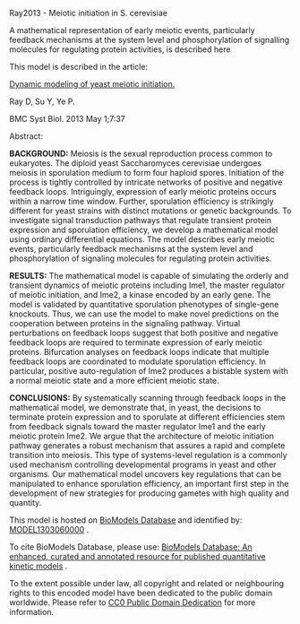 

Ray2013 - Meiotic initiation in S. cerevisiae

A mathematical representation of early meiotic events, particularly feedback
mechanisms at the system level and phosphorylation of signalling molecules for
regulating protein activities, is described here

This model is described in the article:

[Dynamic modeling of yeast meiotic
initiation.](http://identifiers.org/pubmed/23631506)

Ray D, Su Y, Ye P.

BMC Syst Biol. 2013 May 1;7:37

Abstract:

**BACKGROUND:** Meiosis is the sexual reproduction process common to eukaryotes. The diploid yeast Saccharomyces cerevisiae undergoes meiosis in sporulation medium to form four haploid spores. Initiation of the process is tightly controlled by intricate networks of positive and negative feedback loops. Intriguingly, expression of early meiotic proteins occurs within a narrow time window. Further, sporulation efficiency is strikingly different for yeast strains with distinct mutations or genetic backgrounds. To investigate signal transduction pathways that regulate transient protein expression and sporulation efficiency, we develop a mathematical model using ordinary differential equations. The model describes early meiotic events, particularly feedback mechanisms at the system level and phosphorylation of signaling molecules for regulating protein activities. 

**RESULTS:** The mathematical model is capable of simulating the orderly and transient dynamics of meiotic proteins including Ime1, the master regulator of meiotic initiation, and Ime2, a kinase encoded by an early gene. The model is validated by quantitative sporulation phenotypes of single-gene knockouts. Thus, we can use the model to make novel predictions on the cooperation between proteins in the signaling pathway. Virtual perturbations on feedback loops suggest that both positive and negative feedback loops are required to terminate expression of early meiotic proteins. Bifurcation analyses on feedback loops indicate that multiple feedback loops are coordinated to modulate sporulation efficiency. In particular, positive auto-regulation of Ime2 produces a bistable system with a normal meiotic state and a more efficient meiotic state. 

**CONCLUSIONS:** By systematically scanning through feedback loops in the mathematical model, we demonstrate that, in yeast, the decisions to terminate protein expression and to sporulate at different efficiencies stem from feedback signals toward the master regulator Ime1 and the early meiotic protein Ime2. We argue that the architecture of meiotic initiation pathway generates a robust mechanism that assures a rapid and complete transition into meiosis. This type of systems-level regulation is a commonly used mechanism controlling developmental programs in yeast and other organisms. Our mathematical model uncovers key regulations that can be manipulated to enhance sporulation efficiency, an important first step in the development of new strategies for producing gametes with high quality and quantity. 

This model is hosted on [BioModels Database](http://www.ebi.ac.uk/biomodels/)
and identified by:
[MODEL1303060000](http://identifiers.org/biomodels.db/MODEL1303060000) .

To cite BioModels Database, please use: [BioModels Database: An enhanced,
curated and annotated resource for published quantitative kinetic
models](http://identifiers.org/pubmed/20587024) .

To the extent possible under law, all copyright and related or neighbouring
rights to this encoded model have been dedicated to the public domain
worldwide. Please refer to [CC0 Public Domain
Dedication](http://creativecommons.org/publicdomain/zero/1.0/) for more
information.

